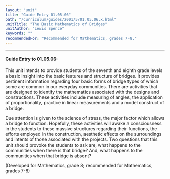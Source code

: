 ```yaml
---
layout: "unit"
title: "Guide Entry 01.05.06"
path: "/curriculum/guides/2001/5/01.05.06.x.html"
unitTitle: "The Basic Mathematics of Bridges"
unitAuthor: "Lewis Spence"
keywords: ""
recommendedFor: "Recommended for Mathematics, grades 7-8."
---
```

<body>
<hr/>
<h4>
Guide Entry to 01.05.06:
</h4>
<p>
This unit intends to provide students of the seventh and eighth grade levels a basic insight into the basic features and structure of bridges. It provides pertinent information regarding four basic forms of bridge types of which some are common in our everyday communities. There are activities that are designed to identify the mathematics associated with the designs and constructions. These activities include measuring of angles, the application of proportionality, practice in linear measurements and a model construct of a bridge.
</p>
<p>
Due attention is given to the science of stress, the major factor which allows a bridge to function. Hopefully, these activities will awake a consciousness in the students to these massive structures regarding their functions, the efforts employed in the construction, aesthetic effects on the surroundings and intents of those associated with the projects. Two questions that this unit should provoke the students to ask are, what happens to the communities when there is that bridge? And, what happens to the communities when that bridge is absent?
</p>
<p>
(Developed for Mathematics, grade 8; recommended for Mathematics, grades 7-8)
</p>
</body>
